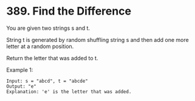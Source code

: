 # 389. Find the Difference
You are given two strings s and t.

String t is generated by random shuffling string s and then add one more letter at a random position.

Return the letter that was added to t.

 

Example 1:
```
Input: s = "abcd", t = "abcde"
Output: "e"
Explanation: 'e' is the letter that was added.
```
